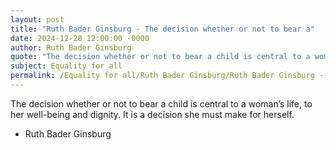 ```yaml
---
layout: post
title: "Ruth Bader Ginsburg - The decision whether or not to bear a"
date: 2024-12-28 12:00:00 -0000
author: Ruth Bader Ginsburg
quote: "The decision whether or not to bear a child is central to a woman’s life, to her well-being and dignity. It is a decision she must make for herself."
subject: Equality for all
permalink: /Equality for all/Ruth Bader Ginsburg/Ruth Bader Ginsburg - The decision whether or not to bear a
---
```


The decision whether or not to bear a child is central to a woman’s life, to her well-being and dignity. It is a decision she must make for herself.

- Ruth Bader Ginsburg

